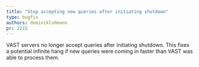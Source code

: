 ```yaml
---
title: "Stop accepting new queries after initiating shutdown"
type: bugfix
authors: dominiklohmann
pr: 2215
---
```


VAST servers no longer accept queries after initiating shutdown. This fixes a
potential infinite hang if new queries were coming in faster than VAST was able
to process them.
